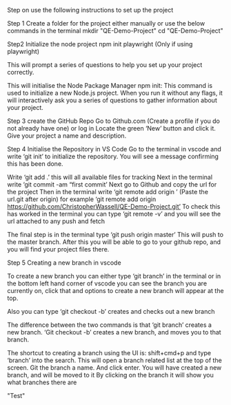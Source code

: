 Step on use the following instructions to set up the project


Step 1 Create a folder for the project either manually or use the below commands in the terminal
mkdir "QE-Demo-Project"
cd "QE-Demo-Project"

Step2 Initialize the node project
npm init playwright (Only if using playwright) 

This will prompt a series of questions to help you set up your project correctly.

This will initialise the Node Package Manager
npm init: This command is used to initialize a new Node.js project. When you run it without any flags, it will interactively ask you a series of questions to gather information about your project. 

Step 3 create the GitHub Repo
Go to Github.com (Create a profile if you do not already have one) or log in
Locate the green ‘New’ button and click it. Give your project a name and description.

Step 4 Initialise the Repository in VS Code
Go to the terminal in vscode and write ‘git init’ to initialize the repository. You will see a message confirming this has been done.

Write ‘git add .’ this will all available files for tracking 
Next in the terminal write ‘git commit -am “first commit’
Next go to Github and copy the url for the project
Then in the terminal write ‘git remote add origin <url>’ (Paste the url.git after origin) for example ‘git remote add origin https://github.com/ChristopherWassell/QE-Demo-Project.git’
To check this has worked in the terminal you can type ‘git remote -v’ and you will see the url attached to any push and fetch

The final step is in the terminal type ‘git push origin master’ This will push to the master branch. After this you will be able to go to your github repo, and you will find your project files there.

Step 5 Creating a new branch in vscode

To create a new branch you can either type ‘git branch’ in the terminal or in the bottom left hand corner of vscode you can see the branch you are currently on, click that and options to create a new branch will appear at the top.

Also you can type ‘git checkout -b’ creates and checks out a new branch

The difference between the two commands is that ‘git branch’ creates a new branch. ‘Git checkout -b’ creates a new branch, and moves you to that branch.

The shortcut to creating a branch using the UI is: shift+cmd+p and type ‘branch’ into the search. This will open a branch related list at the top of the screen.
Git the branch a name. And click enter. You will have created a new branch, and will be moved to it 
By clicking on the branch it will show you what branches there are

"Test"